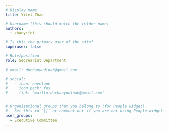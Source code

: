 ```yaml
---
# Display name
title: Yifei Zhao

# Username (this should match the folder name)
authors:
  - zhaoyifei

# Is this the primary user of the site?
superuser: false

# Role/position
role: Secreariat Department

# email: duchaoyudinah@gmail.com

# social:
#   - icon: envelope
#     icon_pack: fas
#     link: 'mailto:duchaoyudinah@gmail.com'


# Organizational groups that you belong to (for People widget)
#   Set this to `[]` or comment out if you are not using People widget.
user_groups:
  - Executive Committee
---
```

